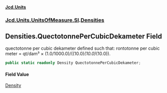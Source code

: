 #### [Jcd.Units](index.md 'index')
### [Jcd.Units.UnitsOfMeasure.SI](Jcd.Units.UnitsOfMeasure.SI.md 'Jcd.Units.UnitsOfMeasure.SI').[Densities](Densities.md 'Jcd.Units.UnitsOfMeasure.SI.Densities')

## Densities.QuectotonnePerCubicDekameter Field

quectotonne per cubic dekameter defined such that: rontotonne per cubic meter = qt/dam³ ×
(1.0/1000.0)/((10.0)*(10.0)*(10.0)).

```csharp
public static readonly Density QuectotonnePerCubicDekameter;
```

#### Field Value
[Density](Density.md 'Jcd.Units.UnitTypes.Density')